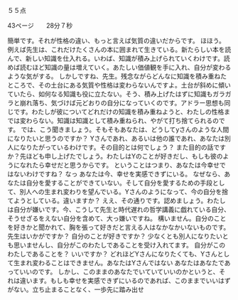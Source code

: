 ５５点


43ページ　　28分７秒

簡単です。それが性格の違い、もっと言えば気質の違いだからです。
ほほう。
例えば先生は、これだけたくさんの本に囲まれて生きている。新たらしい本を読んで、新しい知識を仕入れる。いわば、知識が積み上げられていくわけです。読めば読むほど知識の量は増えていく。あたしい価値観を手に入れ、自分が変わるような気がする。
しかしですね、先生。残念ながらどんなに知識を積み重ねたところで、その土台にある気質や性格は変わらないんですよ。土台が斜めに傾いていたら、如何なる知識も役に立たない。そう、積み上げたはずに知識もガラガラと崩れ落ち、気づけば元どおりの自分になっていくのです。アドラー思想も同じです。わたしが彼についてどれだけの知識を積み重ねようと、わたしの性格までは変わらない。知識は知識として積み重ねられ、やがて打ち捨てられるのです。
では、こう聞きましょう。そもそもあなたは、どうしてyさんのような人間になりたいと思うのですか？
Yさんであれ、あるいは他の誰であれ、あなたは別人になりたがっているわけです。その目的とは何でしょう？
また目的の話ですか？先ほども申し上げたでしょう。わたしはYのことが好きだし、もしも彼のようになれたら幸せだと思うからです。
ということはつまり、あなたは今幸せではないわけですね？
なっ
あなたは今、幸せを実感できずにいる。
なぜなら、あなたは自分を愛することができていない。そして自分を愛するための手段として、別人への生まれ変わりを望んでいる。Yさんのようになって、今の自分を捨てようとしている。違いますか？
ええ、その通りです。認めましょう。わたしは自分が嫌いです。今、こうして先生と時代遅れの哲学講義に戯れている自分、そうせざるをえない自分を含めて、大っ嫌いですね。
構いません。自分のことを好きかと聞かれて、胸を張って好きだと言える人はなかなかいないものです。
先生はいかがですか？
自分のことが好きですか？
少なくとも別人になりたいとも思いませんし、自分がこのわたしであることを受け入れてます。
自分がこのわたしであることを？
いいですか？
どれほどYさんになりたくても、Yさんとして生まれ変わることはできません。あなたはYさんではない
あなたはあなたであっていいのです。
しかし、このままのあなたでいていていいのかというと、それは違います。もしも幸せを実感できずにいるのであれば、このままでいいはずがない。立ち止まることなく、一歩先に踏み出せ

































